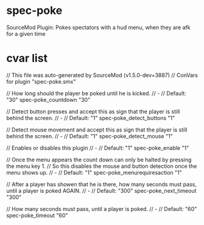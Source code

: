 spec-poke
=========

SourceMod Plugin: Pokes spectators with a hud menu, when they are afk for a given time

cvar list
=========
// This file was auto-generated by SourceMod (v1.5.0-dev+3887)
// ConVars for plugin "spec-poke.smx"


// How long should the player be poked until he is kicked.
// -
// Default: "30"
spec-poke_countdown "30"

// Detect button presses and accept this as sign that the player is still behind the screen.
// -
// Default: "1"
spec-poke_detect_buttons "1"

// Detect mouse movement and accept this as sign that the player is still behind the screen.
// -
// Default: "1"
spec-poke_detect_mouse "1"

// Enables or disables this plugin
// -
// Default: "1"
spec-poke_enable "1"

// Once the menu appears the count down can only be halted by pressing the menu key 1.
// So this disables the mouse and button detection once the menu shows up.
// -
// Default: "1"
spec-poke_menurequiresaction "1"

// After a player has showen that he is there, how many seconds must pass, until a player is poked AGAIN.
// -
// Default: "300"
spec-poke_next_timeout "300"

// How many seconds must pass, until a player is poked.
// -
// Default: "60"
spec-poke_timeout "60"

